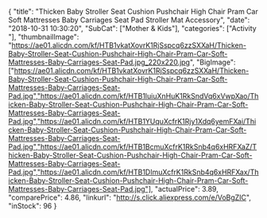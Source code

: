 {
	"title": "Thicken Baby Stroller Seat Cushion Pushchair High Chair Pram Car Soft Mattresses Baby Carriages Seat Pad Stroller Mat Accessory",
	"date": "2018-10-31 10:30:20",
	"SubCat": ["Mother & Kids"],
	"categories": ["Activity "],
	"thumbnailImage": "https://ae01.alicdn.com/kf/HTB1vkatXovrK1RjSspcq6zzSXXaH/Thicken-Baby-Stroller-Seat-Cushion-Pushchair-High-Chair-Pram-Car-Soft-Mattresses-Baby-Carriages-Seat-Pad.jpg_220x220.jpg",
	"BigImage": ["https://ae01.alicdn.com/kf/HTB1vkatXovrK1RjSspcq6zzSXXaH/Thicken-Baby-Stroller-Seat-Cushion-Pushchair-High-Chair-Pram-Car-Soft-Mattresses-Baby-Carriages-Seat-Pad.jpg","https://ae01.alicdn.com/kf/HTB1luiuXnHuK1RkSndVq6xVwpXao/Thicken-Baby-Stroller-Seat-Cushion-Pushchair-High-Chair-Pram-Car-Soft-Mattresses-Baby-Carriages-Seat-Pad.jpg","https://ae01.alicdn.com/kf/HTB1YUquXcfrK1Rjy1Xdq6yemFXai/Thicken-Baby-Stroller-Seat-Cushion-Pushchair-High-Chair-Pram-Car-Soft-Mattresses-Baby-Carriages-Seat-Pad.jpg","https://ae01.alicdn.com/kf/HTB1BcmuXcfrK1RkSnb4q6xHRFXaZ/Thicken-Baby-Stroller-Seat-Cushion-Pushchair-High-Chair-Pram-Car-Soft-Mattresses-Baby-Carriages-Seat-Pad.jpg","https://ae01.alicdn.com/kf/HTB1DImuXcfrK1RkSnb4q6xHRFXax/Thicken-Baby-Stroller-Seat-Cushion-Pushchair-High-Chair-Pram-Car-Soft-Mattresses-Baby-Carriages-Seat-Pad.jpg"],
	"actualPrice": 3.89,
	"comparePrice": 4.86,
	"linkurl": "http://s.click.aliexpress.com/e/VoBgZIC",
	"inStock": 96
}
